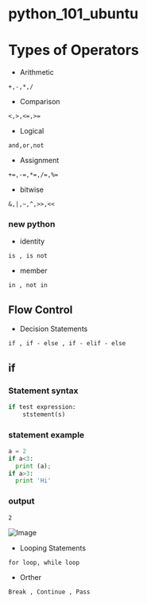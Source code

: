# python_101_ubuntu


# Types of Operators

* Arithmetic 

``` +,-,*,/ ```
* Comparison 

``` <,>,<=,>= ```
* Logical    

``` and,or,not ```
* Assignment

``` +=,-=,*=,/=,%= ```
* bitwise    

``` &,|,~,^,>>,<< ```

### new python

* identity   

``` is , is not ```
* member     

``` in , not in ```

## Flow Control

* Decision Statements

``` if , if - else , if - elif - else ```
## if
### Statement syntax
```python 
if test expression:
    ststement(s) 
```
###  statement example
```python
a = 2
if a<3:
  print (a);
if a>3:
  print 'Hi'
```
### output
``` 
2 
```
    
![Image](https://github.com/topkoka/python_101_ubuntu/blob/master/pic/flow%20control/if.jpeg?raw=true)


* Looping Statements

``` for loop, while loop ```

* Orther

``` Break , Continue , Pass ```
